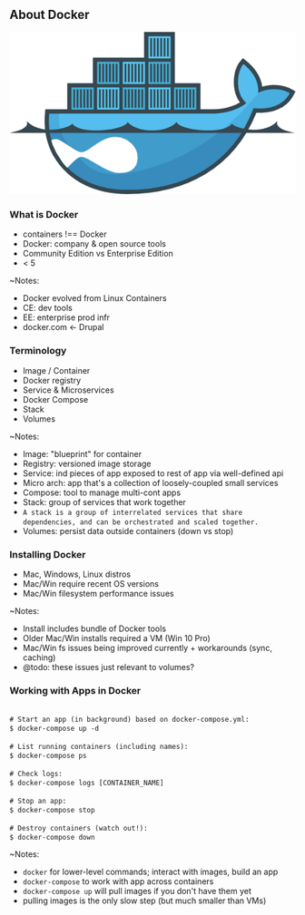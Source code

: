 ## About Docker

![Drupal on Docker](slides/img/docker-drupal.png)


### What is Docker

* containers !== Docker
* Docker: company & open source tools
* Community Edition vs Enterprise Edition
* < 5

~Notes:
* Docker evolved from Linux Containers
* CE: dev tools
* EE: enterprise prod infr
* docker.com <- Drupal


### Terminology

* Image / Container
* Docker registry
* Service & Microservices
* Docker Compose
* Stack
* Volumes

~Notes:
* Image: "blueprint" for container
* Registry: versioned image storage
* Service: ind pieces of app exposed to rest of app via well-defined api
* Micro arch: app that's a collection of loosely-coupled small services
* Compose: tool to manage multi-cont apps
* Stack: group of services that work together
* `A stack is a group of interrelated services that share dependencies, and can be orchestrated and scaled together.`
* Volumes: persist data outside containers (down vs stop)


### Installing Docker

* Mac, Windows, Linux distros
* Mac/Win require recent OS versions
* Mac/Win filesystem performance issues

~Notes:
* Install includes bundle of Docker tools
* Older Mac/Win installs required a VM (Win 10 Pro)
* Mac/Win fs issues being improved currently + workarounds (sync, caching)
* @todo: these issues just relevant to volumes?


### Working with Apps in Docker

 <pre><code class="bash" data-trim data-noescape>
# Start an app (in background) based on docker-compose.yml:
$ docker-compose up -d

# List running containers (including names):
$ docker-compose ps

# Check logs:
$ docker-compose logs [CONTAINER_NAME]

# Stop an app:
$ docker-compose stop

# Destroy containers (watch out!):
$ docker-compose down
</code></pre>

~Notes:
* `docker` for lower-level commands; interact with images, build an app
* `docker-compose` to work with app across containers
* `docker-compose up` will pull images if you don't have them yet
* pulling images is the only slow step (but much smaller than VMs)
